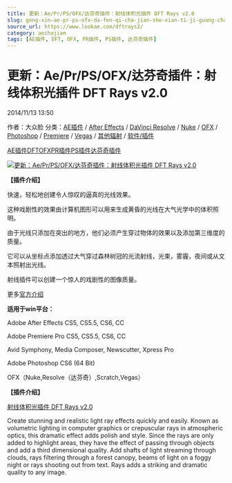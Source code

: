 ```yaml
---
title: 更新：Ae/Pr/PS/OFX/达芬奇插件：射线体积光插件 DFT Rays v2.0
slug: geng-xin-ae-pr-ps-ofx-da-fen-qi-cha-jian-she-xian-ti-ji-guang-cha-jian-dft-rays-v2-0
source_url: https://www.lookae.com/dftrays2/
category: aechajian
tags: [AE插件, DFT, OFX, PR插件, PS插件, 达芬奇插件]
---
```

# 更新：Ae/Pr/PS/OFX/达芬奇插件：射线体积光插件 DFT Rays v2.0

2014/11/13 13:50

作者：大众脸
分类：[AE插件](https://www.lookae.com/after-effects/aechajian/) / [After Effects](https://www.lookae.com/after-effects/) / [DaVinci Resolve](https://www.lookae.com/qitarjcj/resolvezy/) / [Nuke](https://www.lookae.com/qitarjcj/nukezy/) / [OFX](https://www.lookae.com/qitarjcj/ofxzy/) / [Photoshop](https://www.lookae.com/qitarjcj/pszy/) / [Premiere](https://www.lookae.com/qitarjcj/premierezy/) / [Vegas](https://www.lookae.com/qitarjcj/vegaszy/) / [其他辐射](https://www.lookae.com/others/) / [软件/插件](https://www.lookae.com/qitarjcj/)

[AE插件](https://www.lookae.com/tag/ae%e6%8f%92%e4%bb%b6/)[DFT](https://www.lookae.com/tag/dft/)[OFX](https://www.lookae.com/tag/ofx/)[PR插件](https://www.lookae.com/tag/pr%e6%8f%92%e4%bb%b6/)[PS插件](https://www.lookae.com/tag/ps%e6%8f%92%e4%bb%b6/)[达芬奇插件](https://www.lookae.com/tag/%e8%be%be%e8%8a%ac%e5%a5%87%e6%8f%92%e4%bb%b6/)

[![更新：Ae/Pr/PS/OFX/达芬奇插件：射线体积光插件 DFT Rays v2.0](https://www.lookae.com/wp-content/uploads/2013/08/DFT-Rays.jpg "更新：Ae/Pr/PS/OFX/达芬奇插件：射线体积光插件 DFT Rays v2.0-LookAE.com")](https://www.lookae.com/wp-content/uploads/2013/08/DFT-Rays.jpg)

**【插件介绍】**

快速，轻松地创建令人惊叹的逼真的光线效果。

这种戏剧性的效果由计算机图形可以用来生成黄昏的光线在大气光学中的体积照明。

由于光线只添加在突出的地方，他们必须产生穿过物体的效果以及添加第三维度的质量。

它可以从坐标点添加透过大气穿过森林树冠的光流射线，光束，雾霾，夜间或从文本照射出光线。

射线插件可以创建一个惊人的戏剧性的图像质量。

更多[官方介绍](http://www.digitalfilmtools.com/rays/)

**适用于win平台：**

Adobe After Effects CS5, CS5.5, CS6, CC

Adobe Premiere Pro CS5, CS5.5, CS6, CC

Avid Symphony, Media Composer, Newscutter, Xpress Pro

Adobe Photoshop CS6 (64 Bit)

OFX（Nuke,Resolve（达芬奇）,Scratch,Vegas）

**【插件介绍】**

[射线体积光插件 DFT Rays v2.0](https://www.400gb.com/file/78229346)

Create stunning and realistic light ray effects quickly and easily. Known as volumetric lighting in computer graphics or crepuscular rays in atmospheric optics, this dramatic effect adds polish and style. Since the rays are only added to highlight areas, they have the effect of passing through objects and add a third dimensional quality. Add shafts of light streaming through clouds, rays filtering through a forest canopy, beams of light on a foggy night or rays shooting out from text. Rays adds a striking and dramatic quality to any image.
